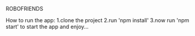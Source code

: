 ROBOFRIENDS

How to run the app:
1.clone the project
2.run 'npm install'
3.now run 'npm start' to start the app and enjoy...